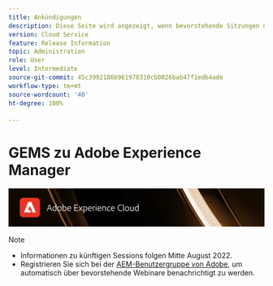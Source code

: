 ```yaml
---
title: Ankündigungen
description: Diese Seite wird angezeigt, wenn bevorstehende Sitzungen noch nicht definiert sind.
version: Cloud Service
feature: Release Information
topic: Administration
role: User
level: Intermediate
source-git-commit: 45c3992186b961978310cb0026bab47f1edb4ade
workflow-type: tm+mt
source-wordcount: '40'
ht-degree: 100%

---
```


# GEMS zu Adobe Experience Manager

![](/help/assets/ADX_Gems.png)

>[!NOTE]
>
>* Informationen zu künftigen Sessions folgen Mitte August 2022.
>* Registrieren Sie sich bei der [AEM-Benutzergruppe von Adobe](https://aem-augs.adobe.com/), um automatisch über bevorstehende Webinare benachrichtigt zu werden.